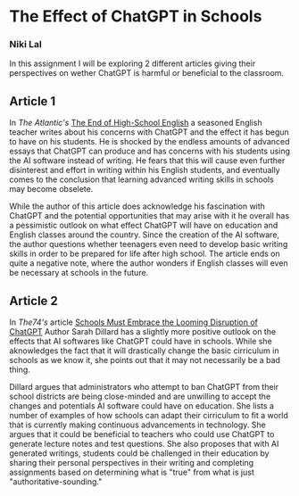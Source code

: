 # The Effect of ChatGPT in Schools
### Niki Lal
In this assignment I will be exploring 2 different articles giving their perspectives on wether ChatGPT is harmful or beneficial to the classroom.
## Article 1 
In _The Atlantic's_ [The End of High-School English](https://www.theatlantic.com/technology/archive/2022/12/openai-chatgpt-writing-high-school-english-essay/672412/) a seasoned English teacher writes about his concerns with ChatGPT and the effect it has begun to have on his students. He is shocked by the endless amounts of advanced essays that ChatGPT can produce and has concerns with his students using the AI software instead of writing. He fears that this will cause even further disinterest and effort in writing within his English students, and eventually comes to the conclusion that learning advanced writing skills in schools may become obselete.

While the author of this article does acknowledge his fascination with ChatGPT and the potential opportunities that may arise with it he overall has a pessimistic outlook on what effect ChatGPT will have on education and English classes around the country. Since the creation of the AI software, the author questions whether teenagers even need to develop basic writing skills in order to be prepared for life after high school. The article ends on quite a negative note, where the author wonders if English classes will even be necessary at schools in the future.

## Article 2
In _The74's_ article [Schools Must Embrace the Looming Disruption of ChatGPT](https://www.the74million.org/article/schools-must-embrace-the-looming-disruption-of-chatgpt/) Author Sarah Dillard has a slightly more positive outlook on the effects that AI softwares like ChatGPT could have in schools. While she aknowledges the fact that it will drastically change the basic cirriculum in schools as we know it, she points out that it may not necessarily be a bad thing.

Dillard argues that administrators who attempt to ban ChatGPT from their school districts are being close-minded and are unwilling to accept the changes and potentials AI software could have on education. She lists a number of examples of how schools can adapt their cirriculum to fit a world that is currently making continuous advancements in technology. She argues that it could be beneficial to teachers who could use ChatGPT to generate lecture notes and test questions. She also proposes that with AI generated writings, students could be challenged in their education by sharing their personal perspectives in their writing and completing assignments based on determining what is "true" from what is just "authoritative-sounding."